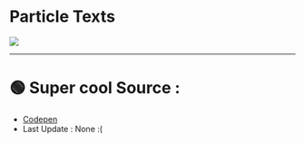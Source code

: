# Particle Texts

<img src="https://alfred.is-inside.me/t5NfC2Ef.png">

<hr></hr>

# :green_circle: Super cool Source :
- <a href="https://codepen.io/Gthibaud/pen/pyeNKj">Codepen</a>
- Last Update : None :(

